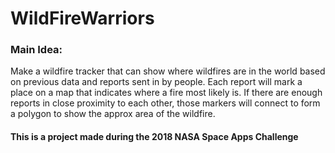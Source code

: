 # WildFireWarriors

### Main Idea:
Make a wildfire tracker that can show where wildfires are in the world based on previous data and reports sent in by people. 
Each report will mark a place on a map that indicates where a fire most likely is. 
If there are enough reports in close proximity to each other, those markers will connect to form a polygon to show the approx area of the wildfire.



#### This is a project made during the 2018 NASA Space Apps Challenge
 